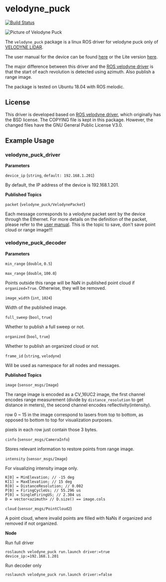# velodyne_puck

[![Build Status](https://travis-ci.org/KumarRobotics/velodyne_puck.svg?branch=master)](https://travis-ci.org/KumarRobotics/velodyne_puck)

![Picture of Velodyne Puck](http://velodynelidar.com/images/products/vlp-16/puck.png)

The `velodyne_puck` package is a linux ROS driver for velodyne puck only of [VELODYNE LIDAR](http://velodynelidar.com/).

The user manual for the device can be found [here](http://velodynelidar.com/vlp-16.html) or the Lite version [here](http://velodynelidar.com/vlp-16-lite.html).

The major difference between this driver and the [ROS velodyne driver](http://wiki.ros.org/velodyne_driver) is that the start of each revolution is detected using azimuth. Also publish a range image.

The package is tested on Ubuntu 18.04 with ROS melodic.

## License

This driver is developed based on [ROS velodyne driver](http://wiki.ros.org/velodyne_driver), which originally has the BSD license. The COPYING file is kept in this package. However, the changed files have the GNU General Public License V3.0.

## Example Usage

### velodyne_puck_driver

**Parameters**

`device_ip` (`string`, `default: 192.168.1.201`)

By default, the IP address of the device is 192.168.1.201.

**Published Topics**

`packet` (`velodyne_puck/VelodynePacket`)

Each message corresponds to a velodyne packet sent by the device through the Ethernet. For more details on the definition of the packet, please refer to the [user manual](http://velodynelidar.com/docs/manuals/63-9243%20Rev%20B%20User%20Manual%20and%20Programming%20Guide,VLP-16.pdf).
This is the topic to save, don't save point cloud or range image!!!

### velodyne_puck_decoder

**Parameters**

`min_range` (`double`, `0.5`)

`max_range` (`double`, `100.0`)

Points outside this range will be NaN in published point cloud if `organized=True`.
Otherwise, they will be removed.

`image_width` (`int`, `1024`)

Width of the published image.

`full_sweep` (`bool`, `true`)

Whether to publish a full sweep or not.

`organized` (`bool`, `true`)

Whether to publish an organized cloud or not. 

`frame_id` (`string`, `velodyne`)

Will be used as namespace for all nodes and messages.

**Published Topics**

`image` (`sensor_msgs/Image`)

The range image is encoded as a CV_16UC2 image, the first channel encodes range measurement (divide by `distance_resolution` to get distance in meters), the second channel encodes reflectivity(intensity).

row 0 ~ 15 in the image correspond to lasers from top to bottom, as opposed to bottom to top for visualization purposes.

pixels in each row just contain those 3 bytes.

`cinfo` (`sensor_msgs/CameraInfo`)

Stores relevant information to restore points from range image.

`intensity` (`sensor_msgs/Image`)

For visualizing intensity image only.


```
K[0] = MinElevation; // -15 deg
K[1] = MaxElevation; // 15 deg
R[0] = DistanceResolution; // 0.002
P[0] = FiringCycleUs; // 55.296 us
P[0] = SingleFiringUS; // 2.304 us
D = vector<azimuth> // D.size() == image.cols
```

`cloud` (`sensor_msgs/PointCloud2`)

A point cloud, where invalid points are filled with NaNs if organized and removed if not organized.

**Node**

Run full driver
```
roslaunch velodyne_puck run.launch driver:=true device_ip:=192.168.1.201
```

Run decoder only
```
roslaunch velodyne_puck run.launch driver:=false
```
